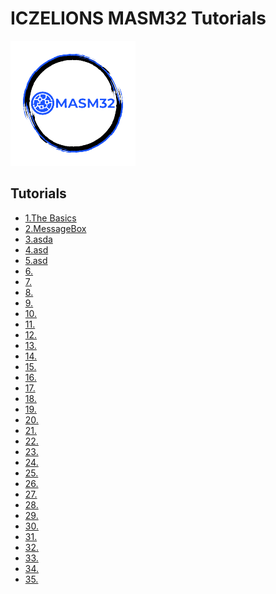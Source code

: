 # ICZELIONS MASM32 Tutorials
![This is an image](https://github.com/VishalRashmika/Iczelions-Assembly-Tutorials/blob/main/logo.png)

<!-- | [![Vishal Rashmika](https://avatars.githubusercontent.com/u/87840726?v=4)](https://github.com/VishalRashmika) |
| -------------------------------------------------------------------------------------------------------------- |
| [Brandon Reyes](https://github.com/VishalRashmika)    -->





## Tutorials
- [1.The Basics](https://github.com/VishalRashmika/Iczelions-Assembly-Tutorials/blob/main/Lessons/01%20lesson/Lesson1.md)
- [2.MessageBox](https://github.com/VishalRashmika/Iczelions-Assembly-Tutorials/blob/main/Lessons/02%20lesson/Lesson2.md)
- [3.asda]()
- [4.asd]() 
- [5.asd]()
- [6.]()
- [7.]()
- [8.]()
- [9.]()
- [10.]()
- [11.]()
- [12.]()
- [13.]()
- [14.]()
- [15.]()
- [16.]()
- [17.]()
- [18.]()
- [19.]()
- [20.]()
- [21.]()
- [22.]()
- [23.]()
- [24.]()
- [25.]()
- [26.]()
- [27.]()
- [28.]()
- [29.]()
- [30.]()
- [31.]()
- [32.]()
- [33.]()
- [34.]()
- [35.]()
